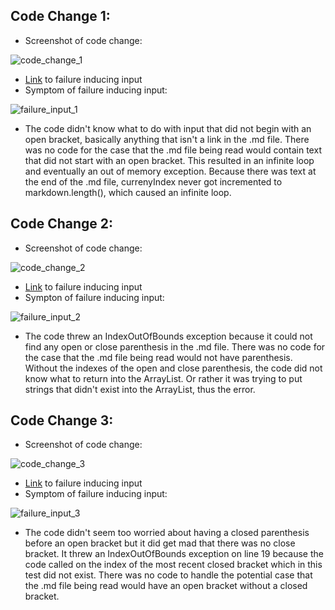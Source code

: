 Code Change 1:
---
* Screenshot of code change:

![code_change_1](https://user-images.githubusercontent.com/94575562/151451509-a18af9aa-2c6e-471d-b02a-8287c8313142.PNG)

* [Link](https://github.com/Nowcarpediem/markdown-parse/blob/main/test-file2.md) to failure inducing input
* Symptom of failure inducing input: 

![failure_input_1](https://user-images.githubusercontent.com/94575562/151433416-81664eab-2973-4009-af0c-0fc54fd198e2.PNG)

* The code didn't know what to do with input that did not begin with an open bracket, basically anything that isn't a link in the .md file. There was no code for the case that the .md file being read would contain text that did not start with an open bracket. This resulted in an infinite loop and eventually an out of memory exception. Because there was text at the end of the .md file, currenyIndex never got incremented to markdown.length(), which caused an infinite loop.

Code Change 2:
---
* Screenshot of code change:

![code_change_2](https://user-images.githubusercontent.com/94575562/151453156-1958c6bb-c896-4673-b9d3-55cad1f2853e.PNG)

* [Link](https://github.com/Nowcarpediem/markdown-parse/blob/main/test-file3.md) to failure inducing input
* Sympton of failure inducing input:

![failure_input_2](https://user-images.githubusercontent.com/94575562/151453517-0fbd81b8-84aa-4ac8-aa29-705439531aa6.PNG)

* The code threw an IndexOutOfBounds exception because it could not find any open or close parenthesis in the .md file. There was no code for the case that the .md file being read would not have parenthesis. Without the indexes of the open and close parenthesis, the code did not know what to return into the ArrayList. Or rather it was trying to put strings that didn't exist into the ArrayList, thus the error.

Code Change 3:
---
* Screenshot of code change:

![code_change_3](https://user-images.githubusercontent.com/94575562/151455441-d3b9012d-6627-45bb-8fff-b75c7d8223bf.PNG)

* [Link](https://github.com/Nowcarpediem/markdown-parse/blob/main/test-file4.md) to failure inducing input
* Symptom of failure inducing input: 

![failure_input_3](https://user-images.githubusercontent.com/94575562/151455858-358ebf34-707a-4039-8908-9cbe3a30753d.PNG)

* The code didn't seem too worried about having a closed parenthesis before an open bracket but it did get mad that there was no close bracket. It threw an IndexOutOfBounds exception on line 19 because the code called on the index of the most recent closed bracket which in this test did not exist. There was no code to handle the potential case that the .md file being read would have an open bracket without a closed bracket.
